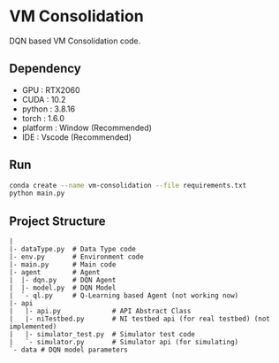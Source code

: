 # VM Consolidation

DQN based VM Consolidation code.

## Dependency

- GPU : RTX2060
- CUDA : 10.2
- python : 3.8.16
- torch : 1.6.0
- platform : Window (Recommended)
- IDE : Vscode (Recommended)

## Run

```bash
conda create --name vm-consolidation --file requirements.txt
python main.py
```

## Project Structure

```plaintext
|
|- dataType.py  # Data Type code
|- env.py       # Environment code
|- main.py      # Main code
|- agent        # Agent 
|  |- dqn.py    # DQN Agent
|  |- model.py  # DQN Model
|  `- ql.py     # Q-Learning based Agent (not working now) 
|- api
|   |- api.py             # API Abstract Class
|   |- niTestbed.py       # NI testbed api (for real testbed) (not implemented)
|   |- simulator_test.py  # Simulator test code
|   `- simulator.py       # Simulator api (for simulating)
`- data # DQN model parameters
```
